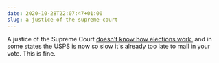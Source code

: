 ```yaml
---
date: 2020-10-28T22:07:47+01:00
slug: a-justice-of-the-supreme-court
---
```

A justice of the Supreme Court [doesn't know how elections work.](https://slate.com/news-and-politics/2020/10/brett-kavanaugh-voter-suppression-wisconsin-mistakes.html) and in some states the USPS is now so slow it's already too late to mail in your vote. This is fine.


